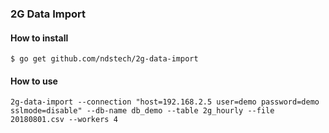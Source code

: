 ### 2G Data Import


#### How to install
```
$ go get github.com/ndstech/2g-data-import
```


#### How to use
```
2g-data-import --connection "host=192.168.2.5 user=demo password=demo sslmode=disable" --db-name db_demo --table 2g_hourly --file 20180801.csv --workers 4
```
